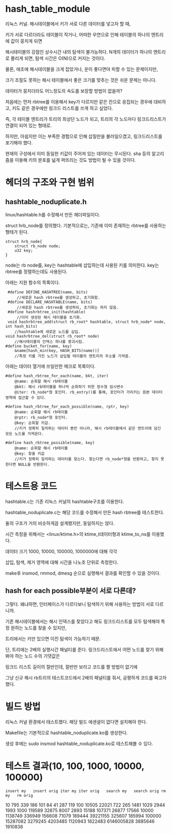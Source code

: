 # hash_table_module

리눅스 커널. 해시테이블에서 키가 서로 다른 데이터를 넣고자 할 때,

키가 서로 다르더라도 테이블이 작거나, 어떠한 우연으로 인해 테이블의 하나의 엔트리에 값이 뭉치게 되면

해시테이블의 강점인 상수시간 내의 탐색이 불가능하다. N개의 데이터가 하나의 엔트리로 몰리게 되면, 탐색 시간은 O(N)으로 커지는 것이다.

물론, 애초에 해시테이블을 크게 잡았거나, 운이 좋다면야 피할 수 있는 문제이지만,

크기 조절도 못하는 해시 테이블에서 좋은 크기를 맞추는 것은 쉬운 문제는 아니다.

데이터가 뭉치더라도 어느정도의 속도를 보장할 방법이 없을까?

처음에는 먼저 rbtree를 이용해서 key가 다르지만 같은 칸으로 응집되는 경우에 대비하고, 키도 같은 경우에만 링크드 리스트를 쓰게 하고 싶었다.

즉, 각 테이블 엔트리가 트리의 최상단 노드가 되고, 트리의 각 노드마다 링크드리스트가 연결이 되어 있는 형태로.

하지만, 아쉽지만 이는 부족한 경험으로 인해 삽질만을 불러일으켰고, 링크드리스트를 포기해야 했다.

현재의 구성에서 이미 동일한 키값이 주어져 있는 데이터는 무시된다. sha 등의 알고리즘을 이용해 키의 분포를 넓게 퍼뜨리는 것도 방법이 될 수 있을 것이다.

# 헤더의 구조와 구현 범위

 ## hashtable_noduplicate.h
 
 linux/hashtable.h를 수정해서 만든 헤더파일이다.
 
 struct hrb_node를 정의했다. 기본적으로는, 기존에 이미 존재하는 rbtree를 사용하는 형태가 된다.
 
    struct hrb_node{
        struct rb_node node;
        u32 key;
    }
 node는 rb node를, key는 hashtable에 삽입하는데 사용된 키를 의미한다. key는 rbtree를 정렬하는데도 사용된다.
 
 아래는 지원 함수의 목록이다.
 
     #define DEFINE_HASHTREE(name, bits)
         //새로운 hash rbtree를 생성하고, 초기화함.
     #define DECLARE_HASHTABLE(name, bits)
         //새로운 hash rbtree를 생성하되, 초기화는 하지 않음.
     #define hashrbtree_init(hashtable)
         //이미 생성된 해시 테이블을 초기화.
     void hashrbtree_add(struct rb_root* hashtable, struct hrb_node* node, int hash_bits)
        //hashtable에 새로운 노드를 삽입.
    void hashrbtree_del(struct rb_root* node)
        //해시테이블의 인덱스 하나를 붕괴시킴.
    #define bucket_for(name, key)
        &name[hash_min(key, HASH_BITS(name))]
        //특정 키를 가진 노드가 삽입될 테이블의 엔트리의 주소를 가져옴.
    
아래는 데이터 열거에 쓰일만한 매크로 목록이다.

    #define hash_rbtree_for_each(name, bkt, iter)
        @name: 순회할 해시 rb테이블
        @bkt: 해시 rb테이블을 하나씩 순회하기 위한 정수형 임시변수
        @iter: rb_node*형 포인터. rb_entry()를 통해, 포인터가 가리키는 원본 데이터 영역에 접근할 수 있다.
    
    #define hash_rbtree_for_each_possible(name, rptr, key)
        @name: 순회할 해시 rb테이블
        @rptr: rb_node*형 포인터.
        @key: 순회할 키값.
        //키가 정확히 일치하는 데이터 뿐만 아니라, 해시 rb테이블에서 같은 엔트리에 담긴 모든 노드를 가져온다.
        
    #define hash_rbtree_possible(name, key)
        @name: 순회할 해시 rb테이블
        @key: 찾을 키값
        //키가 정확히 일치하는 데이터를 찾는다. 찾는다면 rb_node*형을 반환하고, 찾지 못한다면 NULL을 반환한다.
    
# 테스트용 코드

hashtable.c는 기존 리눅스 커널의 hashtable구조를 이용한다.

hashtable_noduplicate.c는 해당 코드를 수정해서 만든 hash rbtree를 테스트한다.

둘의 구조가 거의 비슷하게끔 설계했지만, 동일하지는 않다.

시간 측정을 위해서는 <linux/ktime.h>의 ktime_t데이터형과 ktime_to_ns를 이용했다.

데이터 크기 1000, 10000, 100000, 1000000에 대해 각각

삽입, 탐색, 제거 영역에 대해 시간을 나노초 단위로 측정한다.

 make후 insmod, rmmod, dmesg 순으로 실행해서 결과를 확인할 수 있을 것이다.

## hash for each possible부분이 서로 다른데?

그렇다. 왜냐하면, 인터페이스가 다르다보니 탐색하기 위해 사용하는 방법이 서로 다르니까.

기존 해시테이블에서는 해시 인덱스를 찾았다고 해도 링크드리스트를 모두 탐색해야 특정 원하는 노드를 찾을 수 있지만,

트리에서는 키만 있으면 이진 탐색이 가능하기 때문.

단, 트리에는 2배의 실행시간 패널티를 준다. 링크드리스트에서 어떤 노드를 찾기 위해 봐야 하는 노드 수의 기댓값은

링크드 리스트 길이의 절반인데, 절반만 보라고 코드를 짤 방법이 없기에

그냥 신규 해시 rb트리의 테스트코드에서 2배의 패널티를 줘서, 공평하게 코드를 짜고자 했다. 

# 빌드 방법

리눅스 커널 환경에서 테스트했다. 해당 빌드 에센셜이 없다면 설치해야 한다.

Makefile는 기본적으로 hashtable_noduplicate.ko를 생성한다.

생성 후에는 sudo insmod hashtable_noduplicate.ko로 테스트해볼 수 있다.

# 테스트 결과(10, 100, 1000, 10000, 100000)

	insert my	insert orig	iter my	iter orig	search my	search orig	rm my	rm orig
10	795	339	186	101	84	41	287	119
100	10505	22021	722	265	1481	1029	2944	1993
1000	119589	32875	8007	2893	15188	107371	26877	17566
10000	1138749	336949	156608	71079	189444	39221155	325607	185994
100000	15287082	3279245	4203485	1120943	1622483	6146005828	3885646	1910838


